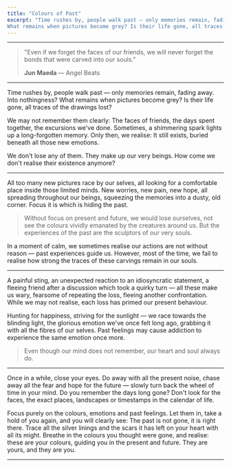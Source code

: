 ```yaml
---
title: "Colours of Past"
excerpt: "Time rushes by, people walk past — only memories remain, fading away. Into nothingness?
What remains when pictures become grey? Is their life gone, all traces of the drawings lost?"
---
```


---
> "Even if we forget the faces of our friends, we will never forget the bonds that were carved into our souls."
> <footer><strong>Jun Maeda </strong> &mdash; Angel Beats</footer>

---

Time rushes by, people walk past — only memories remain, fading away. Into nothingness?
What remains when pictures become grey? Is their life gone, all traces of the drawings lost? 

We may not remember them clearly: The faces of friends, the days spent together, the excursions we've done.
Sometimes, a shimmering spark lights up a long-forgotten memory. Only then, we realise: It still exists, buried beneath all those new emotions. 

We don't lose any of them. They make up our very beings. How come we don't realise their existence anymore? 

---

All too many new pictures race by our selves, all looking for a comfortable place inside those limited minds.
New worries, new pain, new hope, all spreading throughout our beings, squeezing the memories into a dusty, old corner.
Focus it is which is hiding the past. 

> Without focus on present and future, we would lose ourselves, not see the colours vividly emanated by the creatures around us.
> But the experiences of the past are the sculptors of our very souls. 

In a moment of calm, we sometimes realise our actions are not without reason — past experiences guide us.
However, most of the time, we fail to realise how strong the traces of these carvings remain in our souls.

---

A painful sting, an unexpected reaction to an idiosyncratic statement, a fleeing friend after a discussion which took a quirky turn —
all these make us wary, fearsome of repeating the loss, fleeing another confrontation.
While we may not realise, each loss has primed our present behaviour. 

Hunting for happiness, striving for the sunlight — we race towards the blinding light, the glorious emotion we've once felt long ago,
grabbing it with all the fibres of our selves. Past feelings may cause addiction to experience the same emotion once more.

> Even though our mind does not remember, our heart and soul always do.

---

Once in a while, close your eyes. Do away with all the present noise, chase away all the fear and hope for the future —
slowly turn back the wheel of time in your mind. Do you remember the days long gone? 
Don't look for the faces, the exact places, landscapes or timestamps in the calendar of life. 

Focus purely on the colours, emotions and past feelings. Let them in, take a hold of you again, and you will clearly see:
The past is not gone, it is right there. Trace all the silver linings and the scars it has left on your heart with all its might.
Breathe in the colours you thought were gone, and realise: these are your colours, guiding you in the present and future.
They are yours, and they are you.

---

